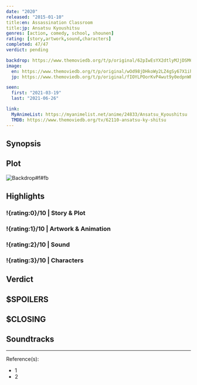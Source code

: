 ```yaml
---
date: "2020"
released: "2015-01-10"
title:en: Assassination Classroom
title:jp: Ansatsu Kyoushitsu
genres: [action, comedy, school, shounen]
rating: [story,artwork,sound,characters]
completed: 47/47
verdict: pending

backdrop: https://www.themoviedb.org/t/p/original/62pIwEsYX2dtlyMJjDSM6zpDTU2.jpg
image:
  en: https://www.themoviedb.org/t/p/original/wOd98jDHkoWy2LZ4gSy67X1ihv1.jpg
  jp: https://www.themoviedb.org/t/p/original/fIOYLPOorKvP4wut9y0edpnWROz.jpg

seen:
  first: "2021-03-19"
  last: "2021-06-26"

link:
  MyAnimeList: https://myanimelist.net/anime/24833/Ansatsu_Kyoushitsu
  TMDB: https://www.themoviedb.org/tv/62110-ansatsu-ky-shitsu
---
```



## Synopsis

## Plot

![Backdrop#f#fb](https://www.themoviedb.org/t/p/original/zkc2FkVymJDNXisS1mgpr8Ip2J.jpg "Source: TMDB")

## Highlights

### !{rating:0}/10 | Story & Plot

### !{rating:1}/10 | Artwork & Animation

### !{rating:2}/10 | Sound

### !{rating:3}/10 | Characters

## Verdict

## $SPOILERS

## $CLOSING

## Soundtracks

***
Reference(s):

- 1
- 2
